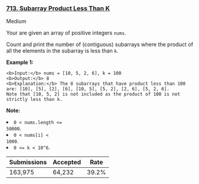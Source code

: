 ### [713. Subarray Product Less Than K](https://leetcode.com/problems/subarray-product-less-than-k/)

Medium

Your are given an array of positive integers `` nums ``.

Count and print the number of (contiguous) subarrays where the product of all the elements in the subarray is less than `` k ``.

__Example 1:__  

```
<b>Input:</b> nums = [10, 5, 2, 6], k = 100
<b>Output:</b> 8
<b>Explanation:</b> The 8 subarrays that have product less than 100 are: [10], [5], [2], [6], [10, 5], [5, 2], [2, 6], [5, 2, 6].
Note that [10, 5, 2] is not included as the product of 100 is not strictly less than k.
```

__Note:__<li><code>0 < nums.length <= 50000</code>.</li><li><code>0 < nums[i] < 1000</code>.</li><li><code>0 <= k < 10^6</code>.</li>

| Submissions    | Accepted     | Rate   |
| -------------- | ------------ | ------ |
| 163,975 | 64,232 | 39.2% |